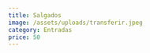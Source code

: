 ```yaml
---
title: Salgados
image: /assets/uploads/transferir.jpeg
category: Entradas
price: 50
---
```


